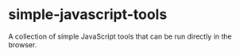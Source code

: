 # simple-javascript-tools
A collection of simple JavaScript tools that can be run directly in the browser.
